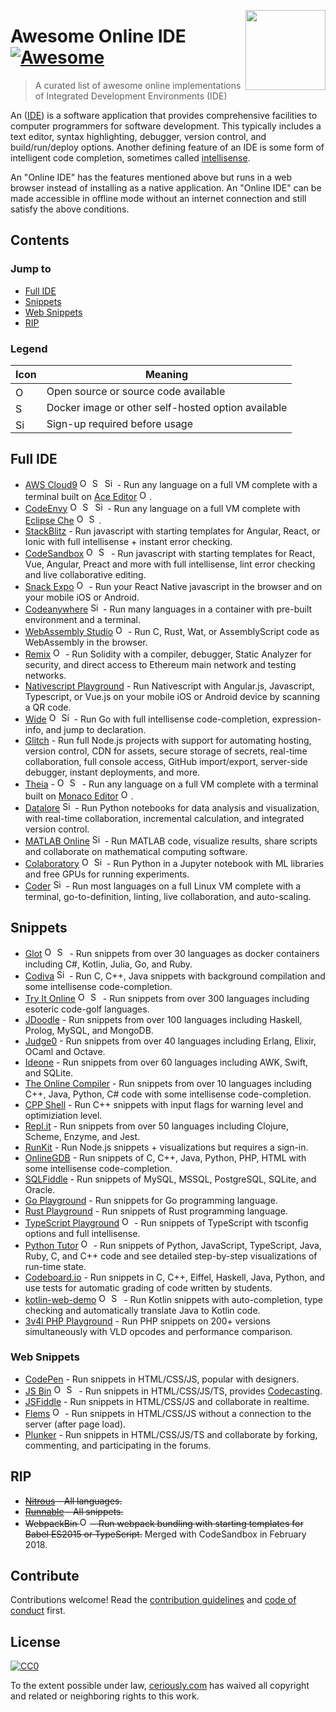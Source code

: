 <a href="https://ide.ceriously.com"><img width="128" height="128" src="https://cdn.jsdelivr.net/npm/simple-icons@1.2.7/icons/codeschool.svg" align="right"></a>

# Awesome Online IDE [![Awesome](https://awesome.re/badge.svg)](https://awesome.re)

> A curated list of awesome online implementations of Integrated Development Environments (IDE)

An ([IDE](https://en.wikipedia.org/wiki/Integrated_development_environment)) is a software application that provides comprehensive facilities to computer programmers for software development. This typically includes a text editor, syntax highlighting, debugger, version control, and build/run/deploy options. Another defining feature of an IDE is some form of intelligent code completion, sometimes called [intellisense](https://en.wikipedia.org/wiki/Intelligent_code_completion).
 
 An "Online IDE" has the features mentioned above but runs in a web browser instead of installing as a native application. An "Online IDE" can be made accessible in offline mode without an internet connection and still satisfy the above conditions.

## Contents

### Jump to

- [Full IDE](#full-ide)
- [Snippets](#snippets)
- [Web Snippets](#web-snippets)
- [RIP](#rip)

### Legend

| Icon                                                                                                                | Meaning                                            |
| ------------------------------------------------------------------------------------------------------------------- | -------------------------------------------------- |
| <img title="Open Source" width="16" src="https://cdn.jsdelivr.net/npm/simple-icons@1.2.7/icons/github.svg" />       | Open source or source code available               |
| <img title="Self Hosted" width="16" src="https://cdn.jsdelivr.net/npm/simple-icons@1.2.7/icons/docker.svg" />       | Docker image or other self-hosted option available |
| <img title="Sign Up Required" width="16" src="https://cdn.jsdelivr.net/npm/simple-icons@1.2.7/icons/shopify.svg" /> | Sign-up required before usage                      |


## Full IDE

- [AWS Cloud9](https://aws.amazon.com/cloud9) [<img title="Open Source" width="16" src="https://cdn.jsdelivr.net/npm/simple-icons@1.2.7/icons/github.svg" />](https://github.com/c9/core) [<img title="Self Hosted" width="16" src="https://cdn.jsdelivr.net/npm/simple-icons@1.2.7/icons/docker.svg" />](https://hub.docker.com/r/cloud9/workspace/) <img title="Sign Up Required" width="16" src="https://cdn.jsdelivr.net/npm/simple-icons@1.2.7/icons/shopify.svg" /> - Run any language on a full VM complete with a terminal built on [Ace Editor](https://ace.c9.io)  [<img title="Open Source" width="16" src="https://cdn.jsdelivr.net/npm/simple-icons@1.2.7/icons/github.svg" />](https://github.com/ajaxorg/ace).
- [CodeEnvy](https://codenvy.io) [<img title="Open Source" width="16" src="https://cdn.jsdelivr.net/npm/simple-icons@1.2.7/icons/github.svg" />](https://github.com/codenvy/codenvy) [<img title="Self Hosted" width="16" src="https://cdn.jsdelivr.net/npm/simple-icons@1.2.7/icons/docker.svg" />](https://hub.docker.com/r/codenvy/codenvy) <img title="Sign Up Required" width="16" src="https://cdn.jsdelivr.net/npm/simple-icons@1.2.7/icons/shopify.svg" /> - Run any language on a full VM complete with [Eclipse Che](https://www.eclipse.org/che/) [<img title="Open Source" width="16" src="https://cdn.jsdelivr.net/npm/simple-icons@1.2.7/icons/github.svg" />](https://github.com/eclipse/che) [<img title="Self Hosted" width="16" src="https://cdn.jsdelivr.net/npm/simple-icons@1.2.7/icons/docker.svg" />](https://hub.docker.com/r/eclipse/che/).
- [StackBlitz](https://stackblitz.com) - Run javascript with starting templates for Angular, React, or Ionic with full intellisense + instant error checking.
- [CodeSandbox](https://codesandbox.io) [<img title="Open Source" width="16" src="https://cdn.jsdelivr.net/npm/simple-icons@1.2.7/icons/github.svg" />](https://github.com/CompuIves/codesandbox-client) [<img title="Self Hosted" width="16" src="https://cdn.jsdelivr.net/npm/simple-icons@1.2.7/icons/docker.svg" />](https://hub.docker.com/r/codesandbox/client/) - Run javascript with starting templates for React, Vue, Angular, Preact and more with full intellisense, lint error checking and live collaborative editing.
- [Snack Expo](https://snack.expo.io) [<img title="Open Source" width="16" src="https://cdn.jsdelivr.net/npm/simple-icons@1.2.7/icons/github.svg" />](https://github.com/expo/snack-sdk) - Run your React Native javascript in the browser and on your mobile iOS or Android.
- [Codeanywhere](https://codeanywhere.com) <img title="Sign Up Required" width="16" src="https://cdn.jsdelivr.net/npm/simple-icons@1.2.7/icons/shopify.svg" /> - Run many languages in a container with pre-built environment and a terminal.
- [WebAssembly Studio](https://webassembly.studio) [<img title="Open Source" width="16" src="https://cdn.jsdelivr.net/npm/simple-icons@1.2.7/icons/github.svg" />](https://github.com/wasdk/WebAssemblyStudio) - Run C, Rust, Wat, or AssemblyScript code as WebAssembly in the browser.
- [Remix](http://remix.ethereum.org) [<img title="Open Source" width="16" src="https://cdn.jsdelivr.net/npm/simple-icons@1.2.7/icons/github.svg" />](https://github.com/ethereum/remix) - Run Solidity with a compiler, debugger, Static Analyzer for security, and direct access to Ethereum main network and testing networks.
- [Nativescript Playground](https://play.nativescript.org) - Run Nativescript with Angular.js, Javascript, Typescript, or Vue.js on your mobile iOS or Android device by scanning a QR code.
- [Wide](https://wide.b3log.org) [<img title="Open Source" width="16" src="https://cdn.jsdelivr.net/npm/simple-icons@1.2.7/icons/github.svg" />](https://github.com/b3log/wide) <img title="Sign Up Required" width="16" src="https://cdn.jsdelivr.net/npm/simple-icons@1.2.7/icons/shopify.svg" /> - Run Go with full intellisense code-completion, expression-info, and jump to declaration.
- [Glitch](https://glitch.com) - Run full Node.js projects with support for automating hosting, version control, CDN for assets, secure storage of secrets, real-time collaboration, full console access, GitHub import/export, server-side debugger, instant deployments, and more.
- [Theia](https://theia-ide.org) - [<img title="Open Source" width="16" src="https://cdn.jsdelivr.net/npm/simple-icons@1.2.7/icons/github.svg" />](https://github.com/theia-ide/theia) [<img title="Self Hosted" width="16" src="https://cdn.jsdelivr.net/npm/simple-icons@1.2.7/icons/docker.svg" />](https://hub.docker.com/u/theiaide/) - Run any language on a full VM complete with a terminal built on [Monaco Editor](https://microsoft.github.io/monaco-editor/) [<img title="Open Source" width="16" src="https://cdn.jsdelivr.net/npm/simple-icons@1.2.7/icons/github.svg" />](https://github.com/Microsoft/monaco-editor).
- [Datalore](https://datalore.io) <img title="Sign Up Required" width="16" src="https://cdn.jsdelivr.net/npm/simple-icons@1.2.7/icons/shopify.svg" /> - Run Python notebooks for data analysis and visualization, with real-time collaboration, incremental calculation, and integrated version control.
- [MATLAB Online](https://www.mathworks.com/products/matlab-online.html) <img title="Sign Up Required" width="16" src="https://cdn.jsdelivr.net/npm/simple-icons@1.2.7/icons/shopify.svg" /> - Run MATLAB code, visualize results, share scripts and collaborate on mathematical computing software.
- [Colaboratory](https://research.google.com/colaboratory/) [<img title="Open Source" width="16" src="https://cdn.jsdelivr.net/npm/simple-icons@1.2.7/icons/github.svg" />](https://github.com/googlecolab/colabtools) <img title="Sign Up Required" width="16" src="https://cdn.jsdelivr.net/npm/simple-icons@1.2.7/icons/shopify.svg" /> - Run Python in a Jupyter notebook with ML libraries and free GPUs for running experiments.
- [Coder](https://coder.com) <img title="Sign Up Required" width="16" src="https://cdn.jsdelivr.net/npm/simple-icons@1.2.7/icons/shopify.svg" /> - Run most languages on a full Linux VM complete with a terminal, go-to-definition, linting, live collaboration, and auto-scaling.


## Snippets

- [Glot](https://glot.io) [<img title="Open Source" width="16" src="https://cdn.jsdelivr.net/npm/simple-icons@1.2.7/icons/github.svg" />](https://github.com/prasmussen/glot-www) [<img title="Self Hosted" width="16" src="https://cdn.jsdelivr.net/npm/simple-icons@1.2.7/icons/docker.svg" />](https://hub.docker.com/r/javierprovecho/glot-www/) - Run snippets from over 30 languages as docker containers including C#, Kotlin, Julia, Go, and Ruby.
- [Codiva](https://www.codiva.io) <img title="Sign Up Required" width="16" src="https://cdn.jsdelivr.net/npm/simple-icons@1.2.7/icons/shopify.svg" /> - Run C, C++, Java snippets with background compilation and some intellisense code-completion.
- [Try It Online](https://tio.run) [<img title="Open Source" width="16" src="https://cdn.jsdelivr.net/npm/simple-icons@1.2.7/icons/github.svg" />](https://github.com/TryItOnline/tryitonline) [<img title="Self Hosted" width="16" src="https://cdn.jsdelivr.net/npm/simple-icons@1.2.7/icons/docker.svg" />](https://hub.docker.com/r/tryitonline/tryitoffline/) - Run snippets from over 300 languages including esoteric code-golf languages.
- [JDoodle](https://www.jdoodle.com) - Run snippets from over 100 languages including Haskell, Prolog, MySQL, and MongoDB.
- [Judge0](https://ide.judge0.com) - Run snippets from over 40 languages including Erlang, Elixir, OCaml and Octave.
- [Ideone](https://ideone.com) - Run snippets from over 60 languages including AWK, Swift, and SQLite.
- [The Online Compiler](https://theonlinecompiler.com) - Run snippets from over 10 languages including C++, Java, Python, C# code with some intellisense code-completion.
- [CPP Shell](//www.cpp.sh) - Run C++ snippets with input flags for warning level and optimiziation level.
- [Repl.it](https://repl.it) - Run snippets from over 50 languages including Clojure, Scheme, Enzyme, and Jest.
- [RunKit](https://runkit.com) - Run Node.js snippets + visualizations but requires a sign-in.
- [OnlineGDB](https://onlinegdb.com) - Run snippets of C, C++, Java, Python, PHP, HTML with some intellisense code-completion.
- [SQLFiddle](http://sqlfiddle.com) - Run snippets of MySQL, MSSQL, PostgreSQL, SQLite, and Oracle.
- [Go Playground](https://play.golang.org) - Run snippets for Go programming language.
- [Rust Playground](https://play.rust-lang.org) - Run snippets of Rust programming language.
- [TypeScript Playground](https://agentcooper.github.io/typescript-play/) [<img title="Open Source" width="16" src="https://cdn.jsdelivr.net/npm/simple-icons@1.2.7/icons/github.svg" />](https://github.com/agentcooper/typescript-play) - Run snippets of TypeScript with tsconfig options and full intellisense.
- [Python Tutor](http://pythontutor.com) [<img title="Open Source" width="16" src="https://cdn.jsdelivr.net/npm/simple-icons@1.2.7/icons/github.svg" />](https://github.com/pgbovine/OnlinePythonTutor) - Run snippets of Python, JavaScript, TypeScript, Java, Ruby, C, and C++ code and see detailed step-by-step visualizations of run-time state.
- [Codeboard.io](https://codeboard.io) - Run snippets in C, C++, Eiffel, Haskell, Java, Python, and use tests for automatic grading of code written by students.
- [kotlin-web-demo](http://try.kotl.in) [<img title="Open Source" width="16" src="https://cdn.jsdelivr.net/npm/simple-icons@1.2.7/icons/github.svg" />](https://github.com/JetBrains/kotlin-web-demo) [<img title="Self Hosted" width="16" src="https://cdn.jsdelivr.net/npm/simple-icons@1.2.7/icons/docker.svg" />](https://github.com/JetBrains/kotlin-web-demo/tree/master/docker) - Run Kotlin snippets with auto-completion, type checking and automatically translate Java to Kotlin code.
- [3v4l PHP Playground](https://3v4l.org) - Run PHP snippets on 200+ versions simultaneously with VLD opcodes and performance comparison.

### Web Snippets

- [CodePen](https://codepen.io) - Run snippets in HTML/CSS/JS, popular with designers.
- [JS Bin](https://jsbin.com) [<img title="Open Source" width="16" src="https://cdn.jsdelivr.net/npm/simple-icons@1.2.7/icons/github.svg" />](https://github.com/jsbin/jsbin) [<img title="Self Hosted" width="16" src="https://cdn.jsdelivr.net/npm/simple-icons@1.2.7/icons/docker.svg" />](https://hub.docker.com/r/euprogramador/jsbin/) - Run snippets in HTML/CSS/JS/TS, provides [Codecasting](https://remysharp.com/2013/11/14/what-is-codecasting/).
- [JSFiddle](https://jsfiddle.net) - Run snippets in HTML/CSS/JS and collaborate in realtime.
- [Flems](https://flems.io) [<img title="Open Source" width="16" src="https://cdn.jsdelivr.net/npm/simple-icons@1.2.7/icons/github.svg" />](https://github.com/porsager/flems) - Run snippets in HTML/CSS/JS without a connection to the server (after page load).
- [Plunker](https://plnkr.co) - Run snippets in HTML/CSS/JS/TS and collaborate by forking, commenting, and participating in the forums.

## RIP

- ~~[Nitrous](https://www.nitrous.io) - All languages.~~
- ~~[Runnable](http://code.runnable.com) - All snippets.~~
- ~~WebpackBin [<img title="Open Source" width="16" src="https://cdn.jsdelivr.net/npm/simple-icons@1.2.7/icons/github.svg" />](https://github.com/cerebral/webpackbin) - Run webpack bundling with starting templates for Babel ES2015 or TypeScript.~~ Merged with CodeSandbox in February 2018.

## Contribute

Contributions welcome! Read the [contribution guidelines](contributing.md) and [code of conduct](code-of-conduct.md) first.

## License

[![CC0](https://mirrors.creativecommons.org/presskit/buttons/88x31/svg/cc-zero.svg)](https://creativecommons.org/publicdomain/zero/1.0/)

To the extent possible under law, [ceriously.com](https://www.ceriously.com) has waived all copyright and related or neighboring rights to this work.
